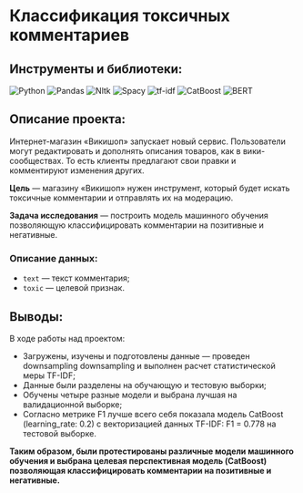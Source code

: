 # Классификация токсичных комментариев

## Инструменты и библиотеки:
![Python](https://img.shields.io/badge/-Python-white?style=flat&logo=python)
![Pandas](https://img.shields.io/badge/-Pandas-white?style=flat&logo=pandas&logoColor=130754)
![Nltk](https://img.shields.io/badge/-Nltk-white?style=flat&logo=Nltk)
![Spacy](https://img.shields.io/badge/-Spacy-white?style=flat&logo=Spacy)
![tf-idf](https://img.shields.io/badge/-tf_idf-white?style=flat&logo=tf-idf)
![CatBoost](https://img.shields.io/badge/-CatBoost-white?style=flat&logo=CatBoost)
![BERT](https://img.shields.io/badge/-BERT-white?style=flat&logo=BERT)
## Описание проекта:
Интернет-магазин «Викишоп» запускает новый сервис. Пользователи могут редактировать и дополнять описания товаров, как в вики-сообществах. То есть клиенты предлагают свои правки и комментируют изменения других.

**Цель** — магазину «Викишоп» нужен инструмент, который будет искать токсичные комментарии и отправлять их на модерацию.

**Задача исследования** — построить модель машинного обучения позволяющую классифицировать комментарии на позитивные и негативные.

### Описание данных:
*	`text` — текст комментария;
*	`toxic` — целевой признак.
## Выводы:
В ходе работы над проектом:

* Загружены, изучены и подготовлены данные — проведен downsampling downsampling и выполнен расчет статистической меры TF-IDF;
* Данные были разделены на обучающую и тестовую выборки;
* Обучены четыре разные модели и выбрана лучшая на валидационной выборке;
* Согласно метрике F1 лучше всего себя показала модель CatBoost (learning_rate: 0.2) с векторизацией данных TF-IDF: F1 = 0.778 на тестовой выборке.

**Таким образом, были протестированы различные модели машинного обучения и выбрана целевая перспективная модель (CatBoost) позволяющая классифицировать комментарии на позитивные и негативные.**
